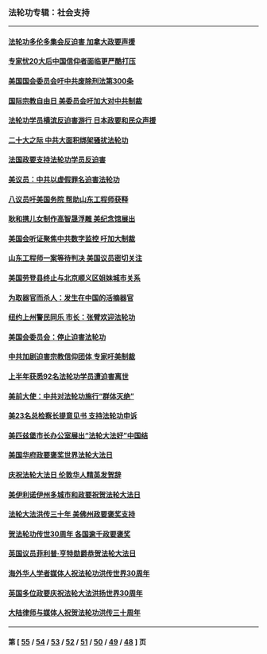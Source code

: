 ### 法轮功专辑：社会支持
---
#### [法轮功多伦多集会反迫害 加拿大政要声援](../../pages/nf4386/n13881303.md?12280430) 
#### [专家忧20大后中国信仰者面临更严酷打压](../../pages/nf4386/n13874993.md?12280430) 
#### [美国国会委员会吁中共废除刑法第300条](../../pages/nf4386/n13868121.md?12280430) 
#### [国际宗教自由日 美委员会吁加大对中共制裁](../../pages/nf4386/n13855021.md?12280430) 
#### [法轮功学员横滨反迫害游行 日本政要和民众声援](../../pages/nf4386/n13847132.md?12280430) 
#### [二十大之际 中共大面积绑架骚扰法轮功](../../pages/nf4386/n13846381.md?12280430) 
#### [法国政要支持法轮功学员反迫害](../../pages/nf4386/n13841970.md?12280430) 
#### [美议员：中共以虚假罪名迫害法轮功](../../pages/nf4386/n13841083.md?12280430) 
#### [八议员吁美国务院 帮助山东工程师获释](../../pages/nf4386/n13836379.md?12280430) 
#### [耿和携儿女制作高智晟浮雕 美纪念馆展出](../../pages/nf4386/n13829624.md?12280430) 
#### [美国会听证聚焦中共数字监控 吁加大制裁](../../pages/nf4386/n13825083.md?12280430) 
#### [山东工程师一案等待判决 美国议员密切关注](../../pages/nf4386/n13815065.md?12280430) 
#### [美国劳登县终止与北京顺义区姐妹城市关系](../../pages/nf4386/n13811030.md?12280430) 
#### [为取器官而杀人：发生在中国的活摘器官](../../pages/nf4386/n13794731.md?12280430) 
#### [纽约上州警民同乐 市长：张臂欢迎法轮功](../../pages/nf4386/n13794375.md?12280430) 
#### [美国会委员会：停止迫害法轮功](../../pages/nf4386/n13788164.md?12280430) 
#### [中共加剧迫害宗教信仰团体 专家吁美制裁](../../pages/nf4386/n13780252.md?12280430) 
#### [上半年获悉92名法轮功学员遭迫害离世](../../pages/nf4386/n13772701.md?12280430) 
#### [美前大使：中共对法轮功施行“群体灭绝”](../../pages/nf4386/n13771705.md?12280430) 
#### [美23名总检察长提意见书 支持法轮功申诉](../../pages/nf4386/n13766596.md?12280430) 
#### [美匹兹堡市长办公室展出“法轮大法好”中国结](../../pages/nf4386/n13749721.md?12280430) 
#### [美国华府政要褒奖世界法轮大法日](../../pages/nf4386/n13743770.md?12280430) 
#### [庆祝法轮大法日 伦敦华人精英发贺辞](../../pages/nf4386/n13741593.md?12280430) 
#### [美伊利诺伊州多城市和政要祝贺法轮大法日](../../pages/nf4386/n13737149.md?12280430) 
#### [法轮大法洪传三十年 美佛州政要褒奖支持](../../pages/nf4386/n13737103.md?12280430) 
#### [贺法轮功传世30周年 各国逾千政要褒奖](../../pages/nf4386/n13735828.md?12280430) 
#### [英国议员菲利普‧亨特勋爵恭贺法轮大法日](../../pages/nf4386/n13736187.md?12280430) 
#### [海外华人学者媒体人祝法轮功洪传世界30周年](../../pages/nf4386/n13735835.md?12280430) 
#### [英国多位政要庆祝法轮大法洪扬世界30周年](../../pages/nf4386/n13734739.md?12280430) 
#### [大陆律师与媒体人祝贺法轮功洪传三十周年](../../pages/nf4386/n13735062.md?12280430) 

---
#### 第 [ [55](./55.md?12280430) / [54](./54.md?12280430) / [53](./53.md?12280430) / [52](./52.md?12280430) / [51](./51.md?12280430) / [50](./50.md?12280430) / [49](./49.md?12280430) / [48](./48.md?12280430) ] 页
